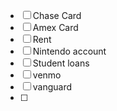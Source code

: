 - [ ] Chase Card
- [ ] Amex Card
- [ ] Rent
- [ ] Nintendo account
- [ ] Student loans
- [ ] venmo
- [ ] vanguard
- [ ] 